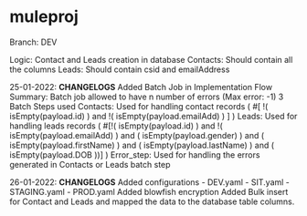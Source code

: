 # muleproj
 
Branch: DEV

Logic:
    Contact and Leads creation in database
        Contacts:
            Should contain all the columns
        Leads:
            Should contain csid and emailAddress



25-01-2022: **CHANGELOGS**
            Added Batch Job in Implementation Flow
            Summary:
                Batch job allowed to have n number of errors (Max error: -1)
                3 Batch Steps used
                Contacts:
                    Used for handling contact records ( #[ !( isEmpty(payload.id) ) and !( isEmpty(payload.emailAdd) )  ] )
                Leads:
                    Used for handling leads records ( #[!( isEmpty(payload.id) ) and !( isEmpty(payload.emailAdd) ) and ( isEmpty(payload.gender) ) and ( isEmpty(payload.firstName) ) and ( isEmpty(payload.lastName) ) and ( isEmpty(payload.DOB ))] )
                Error_step:
                    Used for handling the errors generated in Contacts or Leads batch step

26-01-2022: **CHANGELOGS**
            Added configurations
                - DEV.yaml
                - SIT.yaml
                - STAGING.yaml
                - PROD.yaml
            Added blowfish encryption
            Added Bulk insert for Contact and Leads and mapped the data to the database table columns.
